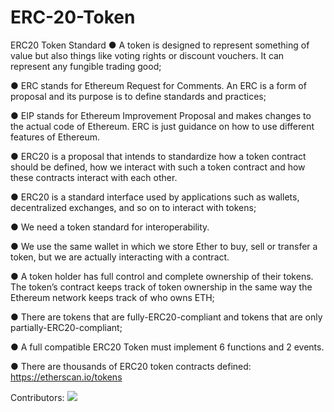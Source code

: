 # ERC-20-Token

ERC20 Token Standard
● A token is designed to represent something of value but also things like voting rights or
discount vouchers. It can represent any fungible trading good;

● ERC stands for Ethereum Request for Comments. An ERC is a form of proposal and its
purpose is to define standards and practices;

● EIP stands for Ethereum Improvement Proposal and makes changes to the actual code
of Ethereum. ERC is just guidance on how to use different features of Ethereum.

● ERC20 is a proposal that intends to standardize how a token contract should be
defined, how we interact with such a token contract and how these contracts interact
with each other.

● ERC20 is a standard interface used by applications such as wallets, decentralized
exchanges, and so on to interact with tokens;

● We need a token standard for interoperability.

● We use the same wallet in which we store Ether to buy, sell or transfer a token, but we
are actually interacting with a contract.

● A token holder has full control and complete ownership of their tokens. The token’s
contract keeps track of token ownership in the same way the Ethereum network keeps
track of who owns ETH;

● There are tokens that are fully-ERC20-compliant and tokens that are only
partially-ERC20-compliant;

● A full compatible ERC20 Token must implement 6 functions and 2 events.

● There are thousands of ERC20 token contracts defined: https://etherscan.io/tokens

Contributors: 
<a href="https://github.com/phyBrackets/Python/graphs/contributors">
  <img src="https://contrib.rocks/image?repo=phyBrackets/ERC-20-Token"/>
</a>
